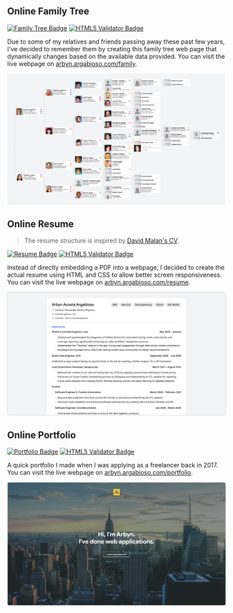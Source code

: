 ## Online Family Tree

[![Family Tree Badge](https://img.shields.io/badge/Family%20Tree-Online-brightgreen)](http://arbyn.argabioso.com/family) [![HTML5 Validator Badge](https://img.shields.io/badge/HTML5%20Validator-Passed-brightgreen)](#)

Due to some of my relatives and friends passing away these past few years, I've decided to remember them by creating this family tree web page that dynamically changes based on the available data provided. You can visit the live webpage on <a href="https://arbyn.argabioso.com/family?q=arbyn" target="_blank">arbyn.argabioso.com/family</a>.

<picture>
    <source media="(prefers-color-scheme: dark)" srcset="./external/images/family-screenshot--dark.png">
    <img alt="Family Tree: Webpage Screenshot" src="./external/images/family-screenshot--light.png">
</picture>

## Online Resume
> The resume structure is inspired by [David Malan's CV](https://cs.harvard.edu/malan/cv/).

[![Resume Badge](https://img.shields.io/badge/Resume-Online-brightgreen)](http://arbyn.argabioso.com/resume) [![HTML5 Validator Badge](https://img.shields.io/badge/HTML5%20Validator-Passed-brightgreen)](#)

Instead of directly embedding a PDF into a webpage, I decided to create the actual resume using HTML and CSS to allow better screen responsiveness. You can visit the live webpage on <a href="https://arbyn.argabioso.com/resume" target="_blank">arbyn.argabioso.com/resume</a>.

<img src="external/images/resume-screenshot.png" style="border: 1px solid rgba(0, 0, 0, 0.15); border-radius: 4px;" />

## Online Portfolio

[![Portfolio Badge](https://img.shields.io/badge/Portfolio-Online-brightgreen)](http://arbyn.argabioso.com/portfolio) [![HTML5 Validator Badge](https://img.shields.io/badge/HTML5%20Validator-Passed-brightgreen)](#)

A quick portfolio I made when I was applying as a freelancer back in 2017. You can visit the live webpage on <a href="https://arbyn.argabioso.com/portfolio" target="_blank">arbyn.argabioso.com/portfolio</a>.

<img src="external/images/portfolio-screenshot.png" style="border: 1px solid rgba(0, 0, 0, 0.15); border-radius: 4px;" />
